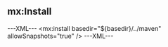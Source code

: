## mx:Install

---XML---
<mx:install basedir="${basedir}/../maven" allowSnapshots="true" />
---XML---
